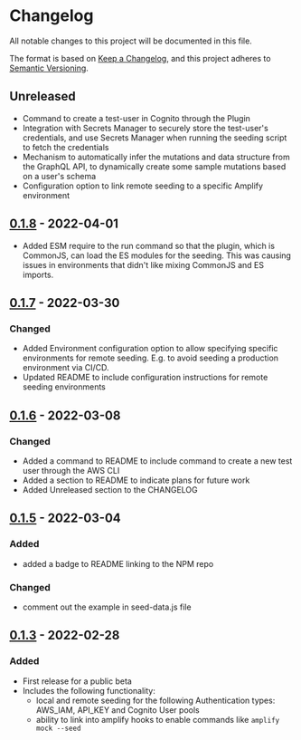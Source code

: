 # Changelog

All notable changes to this project will be documented in this file.

The format is based on [Keep a Changelog](https://keepachangelog.com/en/1.0.0/),
and this project adheres to [Semantic Versioning](https://semver.org/spec/v2.0.0.html).

## Unreleased
- Command to create a test-user in Cognito through the Plugin
- Integration with Secrets Manager to securely store the test-user's credentials, and use Secrets Manager when running the seeding script to fetch the credentials
- Mechanism to automatically infer the mutations and data structure from the GraphQL API, to dynamically create some sample mutations based on a user's schema
- Configuration option to link remote seeding to a specific Amplify environment

## [0.1.8] - 2022-04-01
- Added ESM require to the run command so that the plugin, which is CommonJS, can load the ES modules for the seeding. This was causing issues in environments that didn't like mixing CommonJS and ES imports.

## [0.1.7] - 2022-03-30
### Changed
- Added Environment configuration option to allow specifying specific environments for remote seeding. E.g. to avoid seeding a production environment via CI/CD.
- Updated README to include configuration instructions for remote seeding environments

## [0.1.6] - 2022-03-08
### Changed
- Added a command to README to include command to create a new test user through the AWS CLI
- Added a section to README to indicate plans for future work
- Added Unreleased section to the CHANGELOG

## [0.1.5] - 2022-03-04

### Added
- added a badge to README linking to the NPM repo

### Changed
- comment out the example in seed-data.js file

## [0.1.3] - 2022-02-28

### Added

- First release for a public beta
- Includes the following functionality:
  - local and remote seeding for the following Authentication types: AWS_IAM, API_KEY and Cognito User pools
  - ability to link into amplify hooks to enable commands like `amplify mock --seed`

[0.1.8]: https://github.com/awslabs/amplify-graphql-seed-plugin/releases/tag/v0.1.8
[0.1.7]: https://github.com/awslabs/amplify-graphql-seed-plugin/releases/tag/v0.1.7
[0.1.6]: https://github.com/awslabs/amplify-graphql-seed-plugin/releases/tag/v0.1.6
[0.1.5]: https://github.com/awslabs/amplify-graphql-seed-plugin/releases/tag/v0.1.5
[0.1.4]: https://github.com/awslabs/amplify-graphql-seed-plugin/releases/tag/v0.1.4
[0.1.3]: https://github.com/awslabs/amplify-graphql-seed-plugin/releases/tag/v0.1.3
